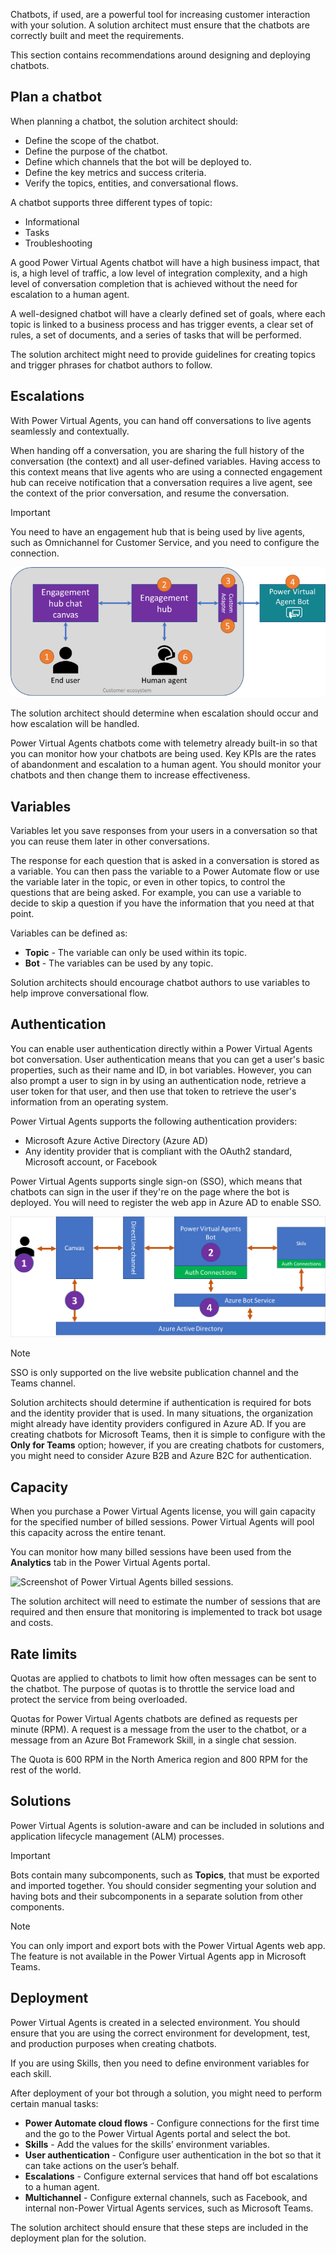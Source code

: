 Chatbots, if used, are a powerful tool for increasing customer interaction with your solution. A solution architect must ensure that the chatbots are correctly built and meet the requirements.

This section contains recommendations around designing and deploying chatbots.

## Plan a chatbot

When planning a chatbot, the solution architect should:

- Define the scope of the chatbot.
- Define the purpose of the chatbot.
- Define which channels that the bot will be deployed to.
- Define the key metrics and success criteria.
- Verify the topics, entities, and conversational flows.

A chatbot supports three different types of topic:

- Informational
- Tasks
- Troubleshooting

A good Power Virtual Agents chatbot will have a high business impact, that is, a high level of traffic, a low level of integration complexity, and a high level of conversation completion that is achieved without the need for escalation to a human agent.

A well-designed chatbot will have a clearly defined set of goals, where each topic is linked to a business process and has trigger events, a clear set of rules, a set of documents, and a series of tasks that will be performed.

The solution architect might need to provide guidelines for creating topics and trigger phrases for chatbot authors to follow.

## Escalations

With Power Virtual Agents, you can hand off conversations to live agents seamlessly and contextually.

When handing off a conversation, you are sharing the full history of the conversation (the context) and all user-defined variables. Having access to this context means that live agents who are using a connected engagement hub can receive notification that a conversation requires a live agent, see the context of the prior conversation, and resume the conversation.

> [!IMPORTANT]
> You need to have an engagement hub that is being used by live agents, such as Omnichannel for Customer Service, and you need to configure the connection.

![Power Virtual Agents escalation to an engagement hub.](../media/4-escalation.png)

The solution architect should determine when escalation should occur and how escalation will be handled.

Power Virtual Agents chatbots come with telemetry already built-in so that you can monitor how your chatbots are being used. Key KPIs are the rates of abandonment and escalation to a human agent. You should monitor your chatbots and then change them to increase effectiveness.

## Variables

Variables let you save responses from your users in a conversation so that you can reuse them later in other conversations.

The response for each question that is asked in a conversation is stored as a variable. You can then pass the variable to a Power Automate flow or use the variable later in the topic, or even in other topics, to control the questions that are being asked. For example, you can use a variable to decide to skip a question if you have the information that you need at that point.

Variables can be defined as:

- **Topic** - The variable can only be used within its topic.
- **Bot** - The variables can be used by any topic.

Solution architects should encourage chatbot authors to use variables to help improve conversational flow.

## Authentication

You can enable user authentication directly within a Power Virtual Agents bot conversation. User authentication means that you can get a user's basic properties, such as their name and ID, in bot variables. However, you can also prompt a user to sign in by using an authentication node, retrieve a user token for that user, and then use that token to retrieve the user's information from an operating system.

Power Virtual Agents supports the following authentication providers:

- Microsoft Azure Active Directory (Azure AD)
- Any identity provider that is compliant with the OAuth2 standard, Microsoft account, or Facebook

Power Virtual Agents supports single sign-on (SSO), which means that chatbots can sign in the user if they're on the page where the bot is deployed. You will need to register the web app in Azure AD to enable SSO.

![Screenshot of single sign on in Power Virtual Agents.](../media/4-sso-authentication.png)

> [!NOTE]
> SSO is only supported on the live website publication channel and the Teams channel.

Solution architects should determine if authentication is required for bots and the identity provider that is used. In many situations, the organization might already have identity providers configured in Azure AD. If you are creating chatbots for Microsoft Teams, then it is simple to configure with the **Only for Teams** option; however, if you are creating chatbots for customers, you might need to consider Azure B2B and Azure B2C for authentication.

## Capacity

When you purchase a Power Virtual Agents license, you will gain capacity for the specified number of billed sessions. Power Virtual Agents will pool this capacity across the entire tenant.

You can monitor how many billed sessions have been used from the **Analytics** tab in the Power Virtual Agents portal.

![Screenshot of Power Virtual Agents billed sessions.](../media/4-analytics-billed-sessions.png)

The solution architect will need to estimate the number of sessions that are required and then ensure that monitoring is implemented to track bot usage and costs.

## Rate limits

Quotas are applied to chatbots to limit how often messages can be sent to the chatbot. The purpose of quotas is to throttle the service load and protect the service from being overloaded.

Quotas for Power Virtual Agents chatbots are defined as requests per minute (RPM). A request is a message from the user to the chatbot, or a message from an Azure Bot Framework Skill, in a single chat session.

The Quota is 600 RPM in the North America region and 800 RPM for the rest of the world.

## Solutions

Power Virtual Agents is solution-aware and can be included in solutions and application lifecycle management (ALM) processes.

> [!IMPORTANT]
> Bots contain many subcomponents, such as **Topics**, that must be exported and imported together. You should consider segmenting your solution and having bots and their subcomponents in a separate solution from other components.

> [!NOTE]
> You can only import and export bots with the Power Virtual Agents web app. The feature is not available in the Power Virtual Agents app in Microsoft Teams.

## Deployment

Power Virtual Agents is created in a selected environment. You should ensure that you are using the correct environment for development, test, and production purposes when creating chatbots.

If you are using Skills, then you need to define environment variables for each skill.

After deployment of your bot through a solution, you might need to perform certain manual tasks:

- **Power Automate cloud flows** - Configure connections for the first time and the go to the Power Virtual Agents portal and select the bot.
- **Skills** - Add the values for the skills’ environment variables.
- **User authentication** - Configure user authentication in the bot so that it can take actions on the user’s behalf.
- **Escalations** - Configure external services that hand off bot escalations to a human agent.
- **Multichannel** - Configure external channels, such as Facebook, and internal non-Power Virtual Agents services, such as Microsoft Teams.

The solution architect should ensure that these steps are included in the deployment plan for the solution.

